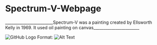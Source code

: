 <h1> Spectrum-V-Webpage</h1>
________________________Spectrum-V was a painting created by Ellsworth Kelly in 1969. It used oil painting on canvas_______________________

![GitHub Logo](/images/logo.png)
Format: ![Alt Text](https://i.pinimg.com/originals/94/5c/c7/945cc70fabde199ace9e0abadcb62913.jpg)
